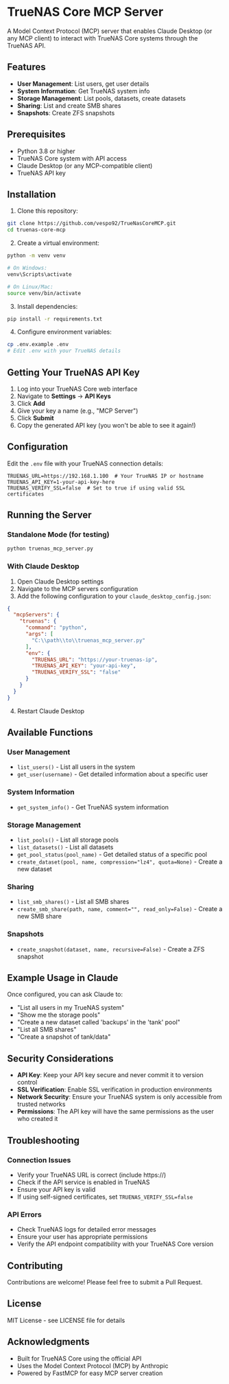 # TrueNAS Core MCP Server

A Model Context Protocol (MCP) server that enables Claude Desktop (or any MCP client) to interact with TrueNAS Core systems through the TrueNAS API.

## Features

- **User Management**: List users, get user details
- **System Information**: Get TrueNAS system info
- **Storage Management**: List pools, datasets, create datasets
- **Sharing**: List and create SMB shares
- **Snapshots**: Create ZFS snapshots

## Prerequisites

- Python 3.8 or higher
- TrueNAS Core system with API access
- Claude Desktop (or any MCP-compatible client)
- TrueNAS API key

## Installation

1. Clone this repository:
```bash
git clone https://github.com/vespo92/TrueNasCoreMCP.git
cd truenas-core-mcp
```

2. Create a virtual environment:
```bash
python -m venv venv

# On Windows:
venv\Scripts\activate

# On Linux/Mac:
source venv/bin/activate
```

3. Install dependencies:
```bash
pip install -r requirements.txt
```

4. Configure environment variables:
```bash
cp .env.example .env
# Edit .env with your TrueNAS details
```

## Getting Your TrueNAS API Key

1. Log into your TrueNAS Core web interface
2. Navigate to **Settings** → **API Keys**
3. Click **Add**
4. Give your key a name (e.g., "MCP Server")
5. Click **Submit**
6. Copy the generated API key (you won't be able to see it again!)

## Configuration

Edit the `.env` file with your TrueNAS connection details:

```env
TRUENAS_URL=https://192.168.1.100  # Your TrueNAS IP or hostname
TRUENAS_API_KEY=1-your-api-key-here
TRUENAS_VERIFY_SSL=false  # Set to true if using valid SSL certificates
```

## Running the Server

### Standalone Mode (for testing)

```bash
python truenas_mcp_server.py
```

### With Claude Desktop

1. Open Claude Desktop settings
2. Navigate to the MCP servers configuration
3. Add the following configuration to your `claude_desktop_config.json`:

```json
{
  "mcpServers": {
    "truenas": {
      "command": "python",
      "args": [
        "C:\\path\\to\\truenas_mcp_server.py"
      ],
      "env": {
        "TRUENAS_URL": "https://your-truenas-ip",
        "TRUENAS_API_KEY": "your-api-key",
        "TRUENAS_VERIFY_SSL": "false"
      }
    }
  }
}
```

4. Restart Claude Desktop

## Available Functions

### User Management
- `list_users()` - List all users in the system
- `get_user(username)` - Get detailed information about a specific user

### System Information
- `get_system_info()` - Get TrueNAS system information

### Storage Management
- `list_pools()` - List all storage pools
- `list_datasets()` - List all datasets
- `get_pool_status(pool_name)` - Get detailed status of a specific pool
- `create_dataset(pool, name, compression="lz4", quota=None)` - Create a new dataset

### Sharing
- `list_smb_shares()` - List all SMB shares
- `create_smb_share(path, name, comment="", read_only=False)` - Create a new SMB share

### Snapshots
- `create_snapshot(dataset, name, recursive=False)` - Create a ZFS snapshot

## Example Usage in Claude

Once configured, you can ask Claude to:

- "List all users in my TrueNAS system"
- "Show me the storage pools"
- "Create a new dataset called 'backups' in the 'tank' pool"
- "List all SMB shares"
- "Create a snapshot of tank/data"

## Security Considerations

- **API Key**: Keep your API key secure and never commit it to version control
- **SSL Verification**: Enable SSL verification in production environments
- **Network Security**: Ensure your TrueNAS system is only accessible from trusted networks
- **Permissions**: The API key will have the same permissions as the user who created it

## Troubleshooting

### Connection Issues
- Verify your TrueNAS URL is correct (include https://)
- Check if the API service is enabled in TrueNAS
- Ensure your API key is valid
- If using self-signed certificates, set `TRUENAS_VERIFY_SSL=false`

### API Errors
- Check TrueNAS logs for detailed error messages
- Ensure your user has appropriate permissions
- Verify the API endpoint compatibility with your TrueNAS Core version

## Contributing

Contributions are welcome! Please feel free to submit a Pull Request.

## License

MIT License - see LICENSE file for details

## Acknowledgments

- Built for TrueNAS Core using the official API
- Uses the Model Context Protocol (MCP) by Anthropic
- Powered by FastMCP for easy MCP server creation
